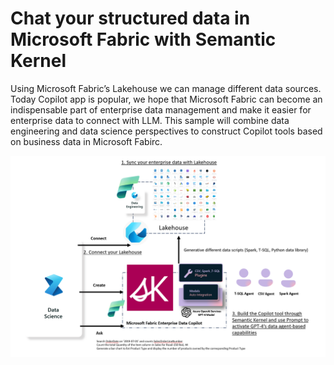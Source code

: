 # Chat your structured data in Microsoft Fabric with Semantic Kernel

Using Microsoft Fabric’s Lakehouse we can manage different data sources. Today Copilot app is popular, we hope that Microsoft Fabric can become an indispensable part of enterprise data management and make it easier for enterprise data to connect with LLM. This sample will combine data engineering and data science perspectives to construct Copilot tools based on business data in Microsoft Fabirc.

![](imgs/msfabricarch.png)